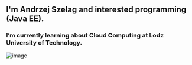 ## I'm Andrzej Szelag and interested programming (Java EE).

### I’m currently learning about Cloud Computing at Lodz University of Technology.
![image](https://user-images.githubusercontent.com/117764301/207850891-777992a9-1b36-4e6a-8b13-b9b08bb4a495.png)
